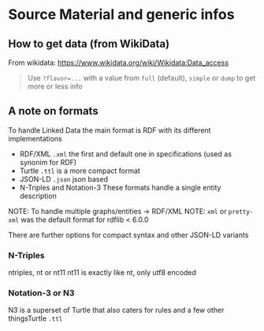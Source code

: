 # Source Material and generic infos

## How to get data (from WikiData)
From wikidata: https://www.wikidata.org/wiki/Wikidata:Data_access
> Use `?flavor=...` with a value from `full` (default), `simple` or `dump` to get more or less info


## A note on formats
To handle Linked Data the main format is RDF with its different implementations
- RDF/XML `.xml` the first and default one in specifications (used as synonim for RDF)
- Turtle `.ttl` is a more compact format
- JSON-LD `.json` json based
- N-Triples and Notation-3
These formats handle a single entity description

NOTE: To handle multiple graphs/entities -> RDF/XML
NOTE: `xml` or `pretty-xml` was the default format for rdflib < 6.0.0


There are further options for compact syntax and other JSON-LD variants

### N-Triples
ntriples, nt or nt11
nt11 is exactly like nt, only utf8 encoded

### Notation-3 or N3
N3 is a superset of Turtle that also caters for rules and a few other thingsTurtle `.ttl`

